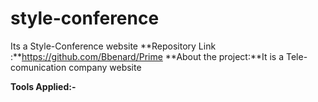 # style-conference
Its a Style-Conference website
**Repository Link :**https://github.com/Bbenard/Prime
**About the project:**It is a Tele-comunication company  website

**Tools Applied:-**
